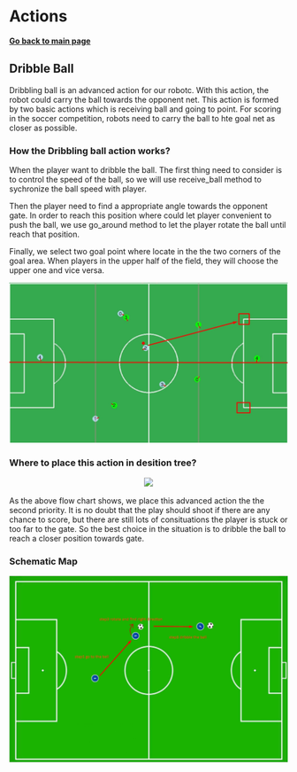 # **Actions**

**[Go back to main page](../../Documentation.md)**

## Dribble Ball

Dribbling ball is an advanced action for our robotc. With this action, the robot could carry the ball towards the opponent net.
This action is formed by two basic actions which is receiving ball and going to point. For scoring in the soccer competition, robots need to carry the ball to hte
goal net as closer as possible.

### How the Dribbling ball action works?

When the player want to dribble the ball. The first thing need to consider is to control the speed of the ball, so we will use receive_ball method to sychronize the ball speed with player.

Then the player need to find a appropriate angle towards the opponent gate. In order to reach this position where could let player convenient to push the ball, we use go_around method to let the player rotate the ball until reach that position.

Finally, we select two goal point where locate in the the two corners of the goal area. When players in the upper half of the field, they will choose the upper one and vice versa.

<p align="center">
   <img src="../../Images/dribble_ball_goal_points.png" />
</p>
   
### Where to place this action in desition tree?
<p align="center">
  <img src="../../Images/Decesion_Tree_1.svg" />
</p>

As the above flow chart shows, we place this advanced action the the second priority. It is no doubt that the play should shoot if there are any chance to score, but there are still lots of consituations the player is stuck or too far to the gate. So the best choice in the situation is to dribble the ball to reach a closer position towards gate.

### Schematic Map

<p align="center">
  <img src="../../Images/dribble_ball_schematic_map.jpg" />
</p>

